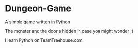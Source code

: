 # Dungeon-Game
A simple game written in Python

The monster and the door a hidden in case you might wonder ;)


I learn Python on TeamTreehouse.com
